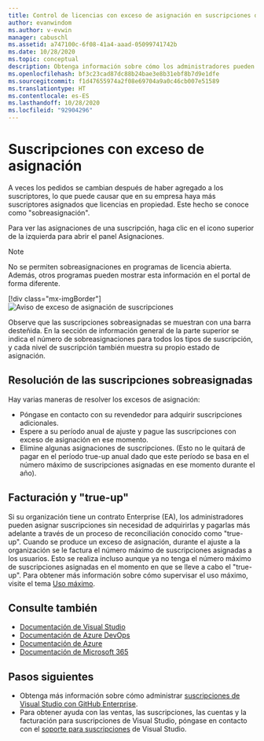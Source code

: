 ```yaml
---
title: Control de licencias con exceso de asignación en suscripciones de Visual Studio | Microsoft Docs
author: evanwindom
ms.author: v-evwin
manager: cabuschl
ms.assetid: a747100c-6f08-41a4-aaad-05099741742b
ms.date: 10/28/2020
ms.topic: conceptual
description: Obtenga información sobre cómo los administradores pueden resolver suscripciones con exceso de asignación.
ms.openlocfilehash: bf3c23cad87dc88b24bae3e8b31ebf8b7d9e1dfe
ms.sourcegitcommit: f1d47655974a2f08e69704a9a0c46cb007e51589
ms.translationtype: HT
ms.contentlocale: es-ES
ms.lasthandoff: 10/28/2020
ms.locfileid: "92904296"
---
```

# <a name="over-allocated-subscriptions"></a>Suscripciones con exceso de asignación
A veces los pedidos se cambian después de haber agregado a los suscriptores, lo que puede causar que en su empresa haya más suscriptores asignados que licencias en propiedad. Este hecho se conoce como "sobreasignación".  

Para ver las asignaciones de una suscripción, haga clic en el icono superior de la izquierda para abrir el panel Asignaciones.  

> [!NOTE]
> No se permiten sobreasignaciones en programas de licencia abierta.  Además, otros programas pueden mostrar esta información en el portal de forma diferente.
>
> [!div class="mx-imgBorder"]
> ![Aviso de exceso de asignación de suscripciones](_img/over-claimed/over-claimed-alert.png "El número de sobreasignaciones se muestra en la información general y la barra con hash lo representa en el gráfico para cada tipo de suscripción.")

Observe que las suscripciones sobreasignadas se muestran con una barra desteñida.  En la sección de información general de la parte superior se indica el número de sobreasignaciones para todos los tipos de suscripción, y cada nivel de suscripción también muestra su propio estado de asignación.  

## <a name="resolve-over-allocated-subscriptions"></a>Resolución de las suscripciones sobreasignadas
Hay varias maneras de resolver los excesos de asignación:
- Póngase en contacto con su revendedor para adquirir suscripciones adicionales.
- Espere a su período anual de ajuste y pague las suscripciones con exceso de asignación en ese momento. 
- Elimine algunas asignaciones de suscripciones.  (Esto no le quitará de pagar en el período true-up anual dado que este período se basa en el número máximo de suscripciones asignadas en ese momento durante el año).

## <a name="billing-and-true-up"></a>Facturación y "true-up"
Si su organización tiene un contrato Enterprise (EA), los administradores pueden asignar suscripciones sin necesidad de adquirirlas y pagarlas más adelante a través de un proceso de reconciliación conocido como "true-up".  Cuando se produce un exceso de asignación, durante el ajuste a la organización se le factura el número máximo de suscripciones asignadas a los usuarios.  Esto se realiza incluso aunque ya no tenga el número máximo de suscripciones asignadas en el momento en que se lleve a cabo el "true-up".  Para obtener más información sobre cómo supervisar el uso máximo, visite el tema [Uso máximo](maximum-usage.md).


## <a name="see-also"></a>Consulte también
- [Documentación de Visual Studio](/visualstudio/)
- [Documentación de Azure DevOps](/azure/devops/)
- [Documentación de Azure](/azure/)
- [Documentación de Microsoft 365](/microsoft-365/)

## <a name="next-steps"></a>Pasos siguientes
- Obtenga más información sobre cómo administrar [suscripciones de Visual Studio con GitHub Enterprise](assign-github.md).
- Para obtener ayuda con las ventas, las suscripciones, las cuentas y la facturación para suscripciones de Visual Studio, póngase en contacto con el [soporte para suscripciones](https://visualstudio.microsoft.com/subscriptions/support/) de Visual Studio.